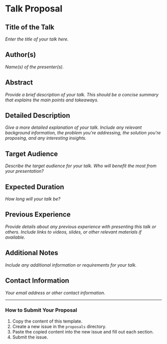 # Talk Proposal

## Title of the Talk
*Enter the title of your talk here.*

## Author(s)
*Name(s) of the presenter(s).*

## Abstract
*Provide a brief description of your talk. This should be a concise summary that explains the main points and takeaways.*

## Detailed Description
*Give a more detailed explanation of your talk. Include any relevant background information, the problem you're addressing, the solution you're proposing, and any interesting insights.*

## Target Audience
*Describe the target audience for your talk. Who will benefit the most from your presentation?*

## Expected Duration
*How long will your talk be?*

## Previous Experience
*Provide details about any previous experience with presenting this talk or others. Include links to videos, slides, or other relevant materials if available.*

## Additional Notes
*Include any additional information or requirements for your talk.*

## Contact Information
*Your email address or other contact information.*

---

### How to Submit Your Proposal

1. Copy the content of this template.
2. Create a new issue in the `proposals` directory.
3. Paste the copied content into the new issue and fill out each section.
4. Submit the issue.

